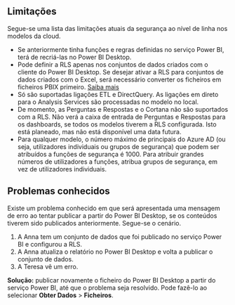 ## <a name="limitations"></a>Limitações
Segue-se uma lista das limitações atuais da segurança ao nível de linha nos modelos da cloud.

* Se anteriormente tinha funções e regras definidas no serviço Power BI, terá de recriá-las no Power BI Desktop.
* Pode definir a RLS apenas nos conjuntos de dados criados com o cliente do Power BI Desktop. Se desejar ativar a RLS para conjuntos de dados criados com o Excel, será necessário converter os ficheiros em ficheiros PBIX primeiro. [Saiba mais](../desktop-import-excel-workbooks.md)
* Só são suportadas ligações ETL e DirectQuery. As ligações em direto para o Analysis Services são processadas no modelo no local.
* De momento, as Perguntas e Respostas e o Cortana não são suportados com a RLS. Não verá a caixa de entrada de Perguntas e Respostas para os dashboards, se todos os modelos tiverem a RLS configurada. Isto está planeado, mas não está disponível uma data futura.
* Para qualquer modelo, o número máximo de principais do Azure AD (ou seja, utilizadores individuais ou grupos de segurança) que podem ser atribuídos a funções de segurança é 1000. Para atribuir grandes números de utilizadores a funções, atribua grupos de segurança, em vez de utilizadores individuais.

## <a name="known-issues"></a>Problemas conhecidos
Existe um problema conhecido em que será apresentada uma mensagem de erro ao tentar publicar a partir do Power BI Desktop, se os conteúdos tiverem sido publicados anteriormente. Segue-se o cenário.

1. A Anna tem um conjunto de dados que foi publicado no serviço Power BI e configurou a RLS.
2. A Anna atualiza o relatório no Power BI Desktop e volta a publicar o conjunto de dados.
3. A Teresa vê um erro.

**Solução:** publicar novamente o ficheiro do Power BI Desktop a partir do serviço Power BI, até que o problema seja resolvido. Pode fazê-lo ao selecionar **Obter Dados** > **Ficheiros**. 

